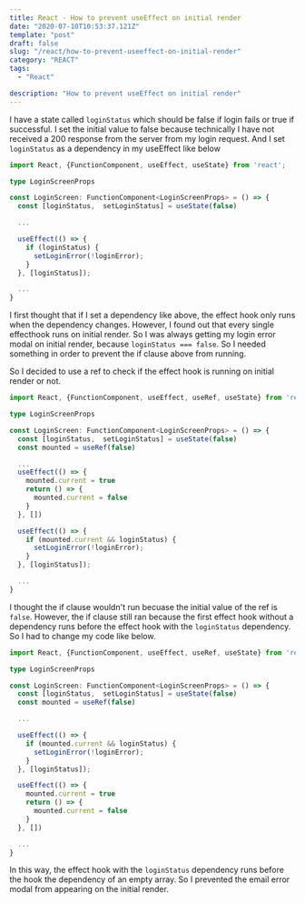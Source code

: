 ```yaml
---
title: React - How to prevent useEffect on initial render
date: "2020-07-10T10:53:37.121Z"
template: "post"
draft: false
slug: "/react/how-to-prevent-useeffect-on-initial-render"
category: "REACT"
tags:
  - "React"

description: "How to prevent useEffect on initial render"
---
```


I have a state called `loginStatus` which should be false if login fails or true if successful. I set the initial value to false because technically I have not received a 200 response from the server from my login request. And I set `loginStatus` as a dependency in my useEffect like below

```typescript
import React, {FunctionComponent, useEffect, useState} from 'react';

type LoginScreenProps

const LoginScreen: FunctionComponent<LoginScreenProps> = () => {
  const [loginStatus,  setLoginStatus] = useState(false)

  ...

  useEffect(() => {
    if (loginStatus) {
      setLoginError(!loginError);
    }
  }, [loginStatus]);

  ...
}
```

I first thought that if I set a dependency like above, the effect hook only runs when the dependency changes. However, I found out that every single effecthook runs on initial render. So I was always getting my login error modal on initial render, because `loginStatus === false`. So I needed something in order to prevent the if clause above from running.

So I decided to use a ref to check if the effect hook is running on initial render or not.

```typescript
import React, {FunctionComponent, useEffect, useRef, useState} from 'react';

type LoginScreenProps

const LoginScreen: FunctionComponent<LoginScreenProps> = () => {
  const [loginStatus,  setLoginStatus] = useState(false)
  const mounted = useRef(false)

  ...
  useEffect(() => {
    mounted.current = true
    return () => {
      mounted.current = false
    }
  }, [])

  useEffect(() => {
    if (mounted.current && loginStatus) {
      setLoginError(!loginError);
    }
  }, [loginStatus]);

  ...
}
```

I thought the if clause wouldn't run becuase the initial value of the ref is `false`. However, the if clause still ran because the first effect hook without a dependency runs before the effect hook with the `loginStatus` dependency. So I had to change my code like below.

```typescript
import React, {FunctionComponent, useEffect, useRef, useState} from 'react';

type LoginScreenProps

const LoginScreen: FunctionComponent<LoginScreenProps> = () => {
  const [loginStatus,  setLoginStatus] = useState(false)
  const mounted = useRef(false)

  ...

  useEffect(() => {
    if (mounted.current && loginStatus) {
      setLoginError(!loginError);
    }
  }, [loginStatus]);

  useEffect(() => {
    mounted.current = true
    return () => {
      mounted.current = false
    }
  }, [])

  ...
}
```

In this way, the effect hook with the `loginStatus` dependency runs before the hook the dependency of an empty array. So I prevented the email error modal from appearing on the initial render.

